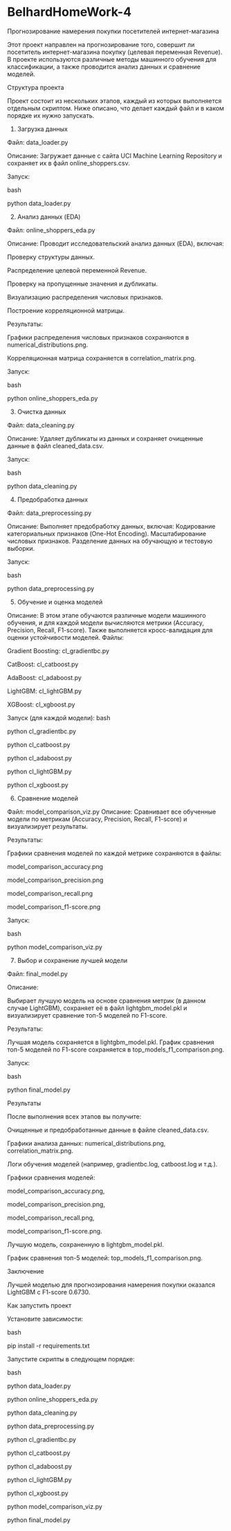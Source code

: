 # BelhardHomeWork-4
Прогнозирование намерения покупки посетителей интернет-магазина

Этот проект направлен на прогнозирование того, совершит ли посетитель интернет-магазина покупку (целевая переменная Revenue). В проекте используются различные методы машинного обучения для классификации, а также проводится анализ данных и сравнение моделей.

Структура проекта

Проект состоит из нескольких этапов, каждый из которых выполняется отдельным скриптом. Ниже описано, что делает каждый файл и в каком порядке их нужно запускать.

1. Загрузка данных

Файл: data_loader.py

Описание: Загружает данные с сайта UCI Machine Learning Repository и сохраняет их в файл online_shoppers.csv.

Запуск:

bash

python data_loader.py

2. Анализ данных (EDA)

Файл: online_shoppers_eda.py

Описание: Проводит исследовательский анализ данных (EDA), включая:

Проверку структуры данных.

Распределение целевой переменной Revenue.

Проверку на пропущенные значения и дубликаты.

Визуализацию распределения числовых признаков.

Построение корреляционной матрицы.

Результаты:

Графики распределения числовых признаков сохраняются в numerical_distributions.png.

Корреляционная матрица сохраняется в correlation_matrix.png.

Запуск:

bash

python online_shoppers_eda.py

3. Очистка данных
   
Файл: data_cleaning.py

Описание: Удаляет дубликаты из данных и сохраняет очищенные данные в файл cleaned_data.csv.

Запуск:

bash

python data_cleaning.py

4. Предобработка данных

Файл: data_preprocessing.py

Описание: Выполняет предобработку данных, включая:
Кодирование категориальных признаков (One-Hot Encoding).
Масштабирование числовых признаков.
Разделение данных на обучающую и тестовую выборки.

Запуск:

bash

python data_preprocessing.py

5. Обучение и оценка моделей

Описание: В этом этапе обучаются различные модели машинного обучения, и для каждой модели вычисляются метрики (Accuracy, Precision, Recall, F1-score). Также выполняется кросс-валидация для оценки устойчивости моделей.
Файлы:

Gradient Boosting: cl_gradientbc.py

CatBoost: cl_catboost.py

AdaBoost: cl_adaboost.py

LightGBM: cl_lightGBM.py

XGBoost: cl_xgboost.py

Запуск (для каждой модели):
bash

python cl_gradientbc.py

python cl_catboost.py

python cl_adaboost.py

python cl_lightGBM.py

python cl_xgboost.py


6. Сравнение моделей

Файл: model_comparison_viz.py
Описание: Сравнивает все обученные модели по метрикам (Accuracy, Precision, Recall, F1-score) и визуализирует результаты.

Результаты:

Графики сравнения моделей по каждой метрике сохраняются в файлы:

model_comparison_accuracy.png

model_comparison_precision.png

model_comparison_recall.png

model_comparison_f1-score.png

Запуск:

bash

python model_comparison_viz.py

7. Выбор и сохранение лучшей модели

Файл: final_model.py

Описание:

Выбирает лучшую модель на основе сравнения метрик (в данном случае LightGBM), сохраняет её в файл lightgbm_model.pkl и визуализирует сравнение топ-5 моделей по F1-score.

Результаты:

Лучшая модель сохраняется в lightgbm_model.pkl.
График сравнения топ-5 моделей по F1-score сохраняется в top_models_f1_comparison.png.

Запуск:

bash

python final_model.py

Результаты

После выполнения всех этапов вы получите:

Очищенные и предобработанные данные в файле cleaned_data.csv.

Графики анализа данных: numerical_distributions.png, correlation_matrix.png.

Логи обучения моделей (например, gradientbc.log, catboost.log и т.д.).

Графики сравнения моделей: 

model_comparison_accuracy.png,

model_comparison_precision.png,

model_comparison_recall.png, 

model_comparison_f1-score.png.

Лучшую модель, сохраненную в lightgbm_model.pkl.

График сравнения топ-5 моделей: top_models_f1_comparison.png.

Заключение

Лучшей моделью для прогнозирования намерения покупки оказался LightGBM с F1-score 0.6730. 


Как запустить проект

Установите зависимости:

bash

pip install -r requirements.txt

Запустите скрипты в следующем порядке:

bash

python data_loader.py

python online_shoppers_eda.py

python data_cleaning.py

python data_preprocessing.py

python cl_gradientbc.py

python cl_catboost.py

python cl_adaboost.py

python cl_lightGBM.py

python cl_xgboost.py

python model_comparison_viz.py

python final_model.py

